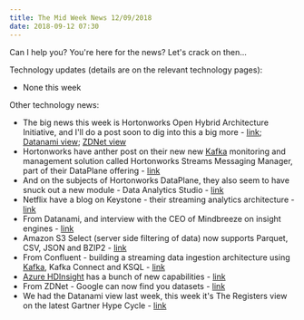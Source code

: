 ```yaml
---
title: The Mid Week News 12/09/2018
date: 2018-09-12 07:30
---
```

Can I help you?  You're here for the news?  Let's crack on then...
<!--more-->

Technology updates (details are on the relevant technology pages):

* None this week

Other technology news:

* The big news this week is Hortonworks Open Hybrid Architecture Initiative, and I'll do a post soon to dig into this a big more - [link](https://hortonworks.com/blog/bringing-cloud-native-architecture-to-big-data-in-the-data-center/); [Datanami view](https://www.datanami.com/2018/09/10/open-hybrid-initiative-targets-big-data-workloads/); [ZDNet view](https://www.zdnet.com/article/hortonworks-unveils-roadmap-to-make-hadoop-cloud-native/)
* Hortonworks have anther post on their new new [Kafka](/technologies/apache-kafka/) monitoring and management solution called Hortonworks Streams Messaging Manager, part of their DataPlane offering - [link](https://hortonworks.com/blog/solving-needs-devops-developers-streams-messaging-manager/)
* And on the subjects of Hortonworks DataPlane, they also seem to have snuck out a new module - Data Analytics Studio - [link](https://hortonworks.com/products/dataplane/data-analytics-studio/)
* Netflix have a blog on Keystone - their streaming analytics architecture - [link](https://medium.com/netflix-techblog/keystone-real-time-stream-processing-platform-a3ee651812a)
* From Datanami, and interview with the CEO of Mindbreeze on insight engines - [link](https://www.datanami.com/2018/09/06/what-is-an-insight-engine-and-other-questions/)
* Amazon S3 Select (server side filtering of data) now supports Parquet, CSV, JSON and BZIP2 - [link](https://aws.amazon.com/about-aws/whats-new/2018/09/amazon-s3-announces-new-features-for-s3-select/)
* From Confluent - building a streaming data ingestion architecture using [Kafka](/technologies/apache-kafka/), Kafka Connect and KSQL - [link](https://www.confluent.io/blog/data-wrangling-apache-kafka-ksql)
* [Azure HDInsight](/technologies/azure-hdinsight/) has a bunch of new capabilities - [link](https://azure.microsoft.com/en-gb/blog/exciting-new-capabilities-on-azure-hdinsight/)
* From ZDNet - Google can now find you datasets - [link](https://www.zdnet.com/article/google-can-now-search-for-datasets-first-research-then-the-world/)
* We had the Datanami view last week, this week it's The Registers view on the latest Gartner Hype Cycle -  [link](https://www.theregister.co.uk/2018/09/11/gartner_dataops/)